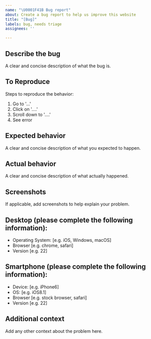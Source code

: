 ```yaml
---
name: "\U0001F41B Bug report"
about: Create a bug report to help us improve this website
title: "[Bug]"
labels: bug, needs triage
assignees: ''

---
```

## Describe the bug

A clear and concise description of what the bug is.

## To Reproduce

Steps to reproduce the behavior:
1. Go to '...'
2. Click on '....'
3. Scroll down to '....'
4. See error

## Expected behavior

A clear and concise description of what you expected to happen.

## Actual behavior

A clear and concise description of what actually happened.

## Screenshots

If applicable, add screenshots to help explain your problem.

## Desktop (please complete the following information):

 - Operating System: [e.g. iOS, Windows, macOS]
 - Browser [e.g. chrome, safari]
 - Version [e.g. 22]

## Smartphone (please complete the following information):
 - Device: [e.g. iPhone6]
 - OS: [e.g. iOS8.1]
 - Browser [e.g. stock browser, safari]
 - Version [e.g. 22]

## Additional context

Add any other context about the problem here.

